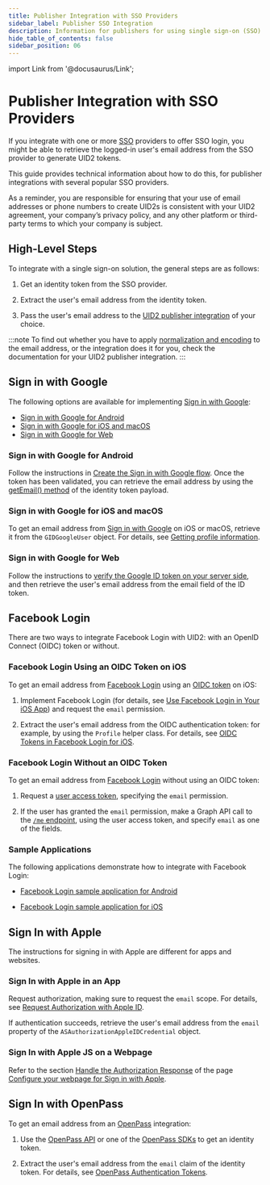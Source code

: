 ```yaml
---
title: Publisher Integration with SSO Providers
sidebar_label: Publisher SSO Integration
description: Information for publishers for using single sign-on (SSO) providers with UID2.
hide_table_of_contents: false
sidebar_position: 06
---
```


import Link from '@docusaurus/Link';

# Publisher Integration with SSO Providers

If you integrate with one or more <a href="glossary-uid#gl-sso">SSO</a> providers to offer SSO login, you might be able to retrieve the logged-in user's email address from the SSO provider to generate UID2 tokens.

This guide provides technical information about how to do this, for publisher integrations with several popular SSO providers.

As a reminder, you are responsible for ensuring that your use of email addresses or phone numbers to create UID2s is consistent with your UID2 agreement, your company’s privacy policy, and any other platform or third-party terms to which your company is subject.

<!-- content_note_last_line_from_GM_20250108 -->

## High-Level Steps

To integrate with a single sign-on solution, the general steps are as follows:

1. Get an identity token from the SSO provider.

2. Extract the user's email address from the identity token.

3. Pass the user's email address to the [UID2 publisher integration](../guides/summary-guides.md#publisher-integrations) of your choice.

:::note
To find out whether you have to apply [normalization and encoding](../getting-started/gs-normalization-encoding.md) to the email address, or the integration does it for you, check the documentation for your UID2 publisher integration.
:::

## Sign in with Google

The following options are available for implementing [Sign in with Google](https://support.google.com/accounts/answer/12849458?hl=en):

- [Sign in with Google for Android](#sign-in-with-google-for-android)
- [Sign in with Google for iOS and macOS](#sign-in-with-google-for-ios-and-macos)
- [Sign in with Google for Web](#sign-in-with-google-for-web)

### Sign in with Google for Android

Follow the instructions in [Create the Sign in with Google flow](https://developer.android.com/identity/sign-in/credential-manager-siwg#create-sign). Once the token has been validated, you can retrieve the email address by using the [getEmail() method](https://cloud.google.com/java/docs/reference/google-api-client/latest/com.google.api.client.googleapis.auth.oauth2.GoogleIdToken.Payload#com_google_api_client_googleapis_auth_oauth2_GoogleIdToken_Payload_getEmail__) of the identity token payload.

### Sign in with Google for iOS and macOS

To get an email address from [Sign in with Google](https://developers.google.com/identity/sign-in/ios/start-integrating) on iOS or macOS, retrieve it from the `GIDGoogleUser` object. For details, see [Getting profile information](https://developers.google.com/identity/sign-in/ios/people).

### Sign in with Google for Web

Follow the instructions to [verify the Google ID token on your server side](https://developers.google.com/identity/gsi/web/guides/verify-google-id-token), and then retrieve the user's email address from the email field of the ID token.

## Facebook Login

There are two ways to integrate Facebook Login with UID2: with an <Link href="glossary-uid#gl-oidc">OpenID Connect (OIDC)</Link> token or without.

### Facebook Login Using an OIDC Token on iOS

To get an email address from [Facebook Login](https://developers.facebook.com/docs/facebook-login/) using an [OIDC token](https://developers.facebook.com/docs/facebook-login/guides/access-tokens/get-oidc/) on iOS:

1. Implement Facebook Login (for details, see [Use Facebook Login in Your iOS App](https://developers.facebook.com/docs/ios/use-facebook-login)) and request the `email` permission.

1. Extract the user's email address from the OIDC authentication token: for example, by using the `Profile` helper class. For details, see [OIDC Tokens in Facebook Login for iOS](https://developers.facebook.com/docs/facebook-login/guides/access-tokens/get-oidc).

### Facebook Login Without an OIDC Token

To get an email address from [Facebook Login](https://developers.facebook.com/docs/facebook-login/) without using an OIDC token:

1. Request a [user access token](https://developers.facebook.com/docs/facebook-login/guides/access-tokens#usertokens), specifying the `email` permission.

1. If the user has granted the `email` permission, make a Graph API call to the [`/me` endpoint](https://developers.facebook.com/docs/graph-api/overview#me), using the user access token, and specify `email` as one of the fields.

### Sample Applications

The following applications demonstrate how to integrate with Facebook Login:

- [Facebook Login sample application for Android](https://github.com/facebook/facebook-android-sdk/tree/main/samples/FBLoginSample)

- [Facebook Login sample application for iOS](https://github.com/facebook/facebook-ios-sdk/tree/main/samples/FacebookLoginSample)

## Sign In with Apple

The instructions for signing in with Apple are different for apps and websites.

### Sign In with Apple in an App

Request authorization, making sure to request the `email` scope. For details, see [Request Authorization with Apple ID](https://developer.apple.com/documentation/sign_in_with_apple/implementing_user_authentication_with_sign_in_with_apple#3546458).

If authentication succeeds, retrieve the user's email address from the `email` property of the `ASAuthorizationAppleIDCredential` object.

### Sign In with Apple JS on a Webpage

Refer to the section [Handle the Authorization Response](https://developer.apple.com/documentation/sign_in_with_apple/sign_in_with_apple_js/configuring_your_webpage_for_sign_in_with_apple#3331292) of the page [Configure your webpage for Sign in with Apple](https://developer.apple.com/documentation/sign_in_with_apple/sign_in_with_apple_js/configuring_your_webpage_for_sign_in_with_apple).

## Sign In with OpenPass

To get an email address from an [OpenPass](https://openpass.thetradedesk.com/en) integration:

1. Use the [OpenPass API](https://partner.thetradedesk.com/v3/portal/openpass/doc/OpenPassQuickstartsServerSide) or one of the [OpenPass SDKs](https://partner.thetradedesk.com/v3/portal/openpass/doc/OpenPassSDKs) to get an identity token.

1. Extract the user's email address from the `email` claim of the identity token. For details, see [OpenPass Authentication Tokens](https://partner.thetradedesk.com/v3/portal/openpass/doc/OpenPassTokensAuth).
